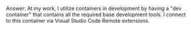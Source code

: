Answer:
At my work, I utilize containers in development by having a "dev container" that contains all the required base development tools. I connect to this container via Visual Studio Code Remote extensions.